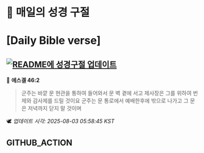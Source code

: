 # 🙏 매일의 성경 구절
# [Daily Bible verse]
## [![README에 성경구절 업데이트](https://github.com/DONGSUKA/first_test/actions/workflows/update-readme-bible.yml/badge.svg)](https://github.com/DONGSUKA/first_test/actions/workflows/update-readme-bible.yml)
<!-- START_BIBLE_VERSE -->
📖 **에스겔 46:2**
> 군주는 바깥 문 현관을 통하여 들어와서 문 벽 곁에 서고 제사장은 그를 위하여 번제와 감사제를 드릴 것이요 군주는 문 통로에서 예배한후에 밖으로 나가고 그 문은 저녁까지 닫지 말 것이며

🕊️ _업데이트 시각: 2025-08-03 05:58:45 KST_
  <!-- END_BIBLE_VERSE -->
## GITHUB_ACTION
